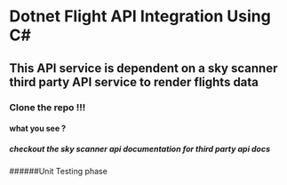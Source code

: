 # Dotnet Flight API Integration Using C#
## This API service is dependent on a sky scanner third party API service to render flights data
### Clone the repo !!!

#### what you see ?

##### checkout the sky scanner api documentation for third party api docs

######Unit Testing phase